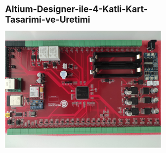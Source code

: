 # Altium-Designer-ile-4-Katli-Kart-Tasarimi-ve-Uretimi

![banner resmi](https://github.com/verdanatesman/Altium-Designer-ile-4-Katli-Kart-Tasarimi-ve-Uretimi/blob/main/IMG_20230718_115810.jpg)

